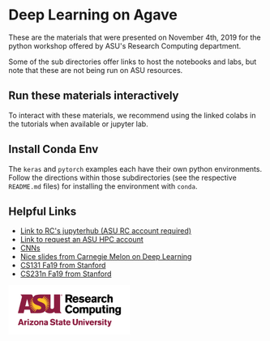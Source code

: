 Deep Learning on Agave
======================

These are the materials that were presented on November 4th, 2019 for
the python workshop offered by ASU's Research Computing department.

Some of the sub directories offer links to host the notebooks and
labs, but note that these are not being run on ASU resources.


Run these materials interactively
---------------------------------

To interact with these materials, we recommend using 
the linked colabs in the tutorials when available or
jupyter lab.


Install Conda Env
-----------------

The `keras` and `pytorch` examples each have their own python
environments. Follow the directions within those subdirectories
(see the respective `README.md` files) for installing the environment
with `conda`.


Helpful Links
-------------

* [Link to RC's jupyterhub (ASU RC account required)][0]
* [Link to request an ASU HPC account][1]
* [CNNs][2]
* [Nice slides from Carnegie Melon on Deep Learning][3]
* [CS131 Fa19 from Stanford][4]
* [CS231n Fa19 from Stanford][5]








<img src="../assets/ASURC_logo.png" width="240">


[0]: https://jupyterhub.rc.asu.edu
[1]: https://cores.research.asu.edu/research-computing/get-started/create-an-account
[2]: https://towardsdatascience.com/a-comprehensive-guide-to-convolutional-neural-networks-the-eli5-way-3bd2b1164a53
[3]: https://www.cs.cmu.edu/~mgormley/courses/10601-s17/slides/lecture21-cnn.pdf
[4]: http://vision.stanford.edu/teaching/cs131_fall1920/
[5]: http://cs231n.github.io/


